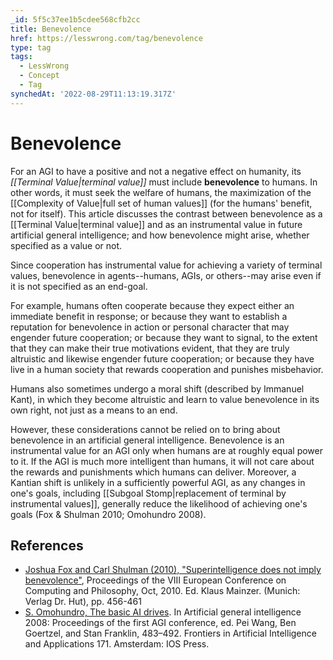 ```yaml
---
_id: 5f5c37ee1b5cdee568cfb2cc
title: Benevolence
href: https://lesswrong.com/tag/benevolence
type: tag
tags:
  - LessWrong
  - Concept
  - Tag
synchedAt: '2022-08-29T11:13:19.317Z'
---
```

# Benevolence

For an AGI to have a positive and not a negative effect on humanity, its *[[Terminal Value|terminal value]]* must include **benevolence** to humans. In other words, it must seek the welfare of humans, the maximization of the [[Complexity of Value|full set of human values]] (for the humans' benefit, not for itself). This article discusses the contrast between benevolence as a [[Terminal Value|terminal value]] and as an instrumental value in future artificial general intelligence; and how benevolence might arise, whether specified as a value or not.

Since cooperation has instrumental value for achieving a variety of terminal values, benevolence in agents--humans, AGIs, or others--may arise even if it is not specified as an end-goal.

For example, humans often cooperate because they expect either an immediate benefit in response; or because they want to establish a reputation for benevolence in action or personal character that may engender future cooperation; or because they want to signal, to the extent that they can make their true motivations evident, that they are truly altruistic and likewise engender future cooperation; or because they have live in a human society that rewards cooperation and punishes misbehavior.

Humans also sometimes undergo a moral shift (described by Immanuel Kant), in which they become altruistic and learn to value benevolence in its own right, not just as a means to an end.

However, these considerations cannot be relied on to bring about benevolence in an artificial general intelligence. Benevolence is an instrumental value for an AGI only when humans are at roughly equal power to it. If the AGI is much more intelligent than humans, it will not care about the rewards and punishments which humans can deliver. Moreover, a Kantian shift is unlikely in a sufficiently powerful AGI, as any changes in one's goals, including [[Subgoal Stomp|replacement of terminal by instrumental values]], generally reduce the likelihood of achieving one's goals (Fox & Shulman 2010; Omohundro 2008).

References
----------

*   [Joshua Fox and Carl Shulman (2010), "Superintelligence does not imply benevolence"](http://intelligence.org/files/SuperintelligenceBenevolence.pdf), Proceedings of the VIII European Conference on Computing and Philosophy, Oct, 2010. Ed. Klaus Mainzer. (Munich: Verlag Dr. Hut), pp. 456-461
*   [S. Omohundro, The basic AI drives](http://selfawaresystems.files.wordpress.com/2008/01/ai_drives_final.pdf). In Artificial general intelligence 2008: Proceedings of the first AGI conference, ed. Pei Wang, Ben Goertzel, and Stan Franklin, 483–492. Frontiers in Artificial Intelligence and Applications 171. Amsterdam: IOS Press.